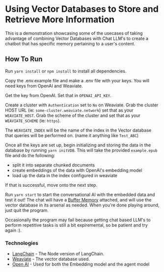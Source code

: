 # Using Vector Databases to Store and Retrieve More Information
This is a demonstration showcasing some of the usecases of taking advantage of combining Vector Databases with Chat LLM's to create a chatbot that has specific memory pertaining to a user's content.

## How To Run
Run `yarn install` or `npm install` to install all dependencies.

Copy the .env.example file and make a .env file with your keys.
You will need keys from OpenAI and Weaviate.

Get the key from OpenAI. Set that in `OPENAI_API_KEY`.

Create a cluster with `Authentication` set to `No` on Weaviate. Grab the cluster HOST URL (ie: `some-cluster.weaviate.network`) set that as your `WEAVIATE_HOST`. Grab the scheme of the cluster and set that as your `WEAVIATE_SCHEME` (ie: `https`).

The `WEAVIATE_INDEX` will be the name of the index in the Vector database that queries will be performed on. (name it anything like `Test_ABC`)

Once all the keys are set up, begin initializing and storing the data in the database by running `yarn initVDB`. This will take the provided `example.epub` file and do the following:

- split it into separate chunked documents
- create embeddings of the data with OpenAI's embedding model
- load up the data in the index configured in weaviate

If that is successful, move onto the next step.

Run `yarn start` to start the conversational AI with the embedded data and test it out! The chat will have a [Buffer Memory](https://js.langchain.com/docs/modules/memory/examples/buffer_memory) attached, and will use the vector database in its arsenal as needed. When you're done playing around, just quit the program.

Occasionally the program may fail because getting chat based LLM's to perform repetitive tasks is still a bit expiremental, so be patient and try again :).

### Technologies
- [LangChain](https://js.langchain.com/docs/) - The Node version of LangChain.
- [Weaviate](https://weaviate.io/) - The vector database used.
- [Open AI](https://platform.openai.com/docs/api-reference) - Used for both the Embedding model and the agent model

